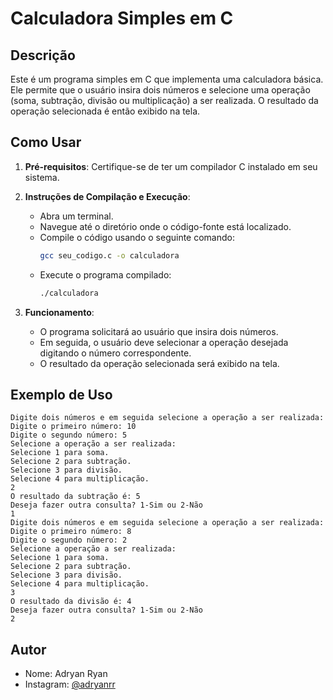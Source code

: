 # Calculadora Simples em C

## Descrição

Este é um programa simples em C que implementa uma calculadora básica. Ele permite que o usuário insira dois números e selecione uma operação (soma, subtração, divisão ou multiplicação) a ser realizada. O resultado da operação selecionada é então exibido na tela.

## Como Usar

1. **Pré-requisitos**: Certifique-se de ter um compilador C instalado em seu sistema.

2. **Instruções de Compilação e Execução**:
   
   - Abra um terminal.
   - Navegue até o diretório onde o código-fonte está localizado.
   - Compile o código usando o seguinte comando:
     ```bash
     gcc seu_codigo.c -o calculadora
     ```
   - Execute o programa compilado:
     ```bash
     ./calculadora
     ```

3. **Funcionamento**:
   
   - O programa solicitará ao usuário que insira dois números.
   - Em seguida, o usuário deve selecionar a operação desejada digitando o número correspondente.
   - O resultado da operação selecionada será exibido na tela.

## Exemplo de Uso

```
Digite dois números e em seguida selecione a operação a ser realizada: 
Digite o primeiro número: 10
Digite o segundo número: 5
Selecione a operação a ser realizada:
Selecione 1 para soma.
Selecione 2 para subtração.
Selecione 3 para divisão.
Selecione 4 para multiplicação.
2
O resultado da subtração é: 5
Deseja fazer outra consulta? 1-Sim ou 2-Não
1
Digite dois números e em seguida selecione a operação a ser realizada: 
Digite o primeiro número: 8
Digite o segundo número: 2
Selecione a operação a ser realizada:
Selecione 1 para soma.
Selecione 2 para subtração.
Selecione 3 para divisão.
Selecione 4 para multiplicação.
3
O resultado da divisão é: 4
Deseja fazer outra consulta? 1-Sim ou 2-Não
2
```

## Autor

- Nome: Adryan Ryan
- Instagram: [@adryanrr](https://instagram.com/adryanrr)


